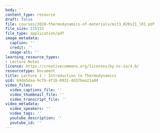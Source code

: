 ```yaml
---
body: ''
content_type: resource
draft: false
file: courses/3020-thermodynamics-of-materials/mit3_020s21_l01.pdf
file_size: 215153
file_type: application/pdf
image_metadata:
  caption: ''
  credit: ''
  image-alt: ''
learning_resource_types:
- Lecture Notes
license: https://creativecommons.org/licenses/by-nc-sa/4.0/
resourcetype: Document
title: Lecture 1 - Introduction to Thermodynamics
uid: 69da5daa-9cfb-4f1b-8931-dd37bea21a84
video_files:
  video_captions_file: ''
  video_thumbnail_file: ''
  video_transcript_file: ''
video_metadata:
  video_speakers: ''
  video_tags: ''
  youtube_description: ''
  youtube_id: ''
---
```

